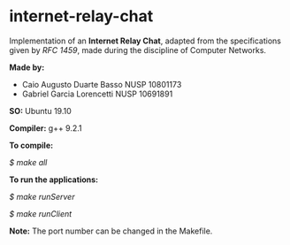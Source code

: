 # internet-relay-chat
<p>Implementation of an <strong>Internet Relay Chat</strong>, adapted from the specifications given by <em>RFC 1459</em>, made during the discipline of Computer Networks.</p>

<p><strong>Made by:</strong></p>
<ul>
    <li>Caio Augusto Duarte Basso NUSP 10801173</li>
    <li>Gabriel Garcia Lorencetti NUSP 10691891</li>
</ul>

<p><strong>SO:</strong> Ubuntu 19.10</p>
<p><strong>Compiler:</strong> g++ 9.2.1</p>

<p><strong>To compile:</strong></p>
	
<p><em>	$ make all</em></p>


<p><strong>To run the applications:</strong></p>
	
<p><em>	$ make runServer</em></p>
<p><em>	$ make runClient</em></p>

<p><strong>	Note:</strong> The port number can be changed in the Makefile.</p>
